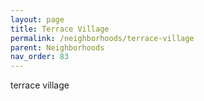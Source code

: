```yaml
---
layout: page
title: Terrace Village
permalink: /neighborhoods/terrace-village
parent: Neighborhoods
nav_order: 83
---
```


terrace village